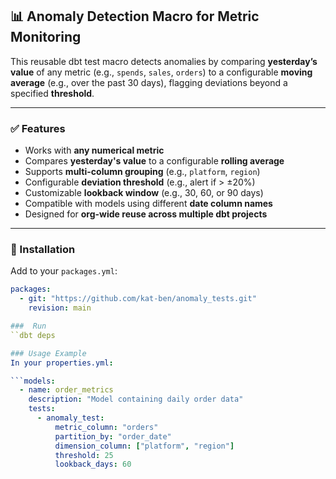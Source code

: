 ## 📊 Anomaly Detection Macro for Metric Monitoring

This reusable dbt test macro detects anomalies by comparing **yesterday’s value** of any metric (e.g., `spends`, `sales`, `orders`) to a configurable **moving average** (e.g., over the past 30 days), flagging deviations beyond a specified **threshold**.

---

### ✅ Features

- Works with **any numerical metric**
- Compares **yesterday's value** to a configurable **rolling average**
- Supports **multi-column grouping** (e.g., `platform`, `region`)
- Configurable **deviation threshold** (e.g., alert if > ±20%)
- Customizable **lookback window** (e.g., 30, 60, or 90 days)
- Compatible with models using different **date column names**
- Designed for **org-wide reuse across multiple dbt projects**

---

### 🔧 Installation

Add to your `packages.yml`:

```yml
packages:
  - git: "https://github.com/kat-ben/anomaly_tests.git"
    revision: main

###  Run
``dbt deps

### Usage Example
In your properties.yml:

```models:
  - name: order_metrics
    description: "Model containing daily order data"
    tests:
      - anomaly_test:
          metric_column: "orders"
          partition_by: "order_date"
          dimension_column: ["platform", "region"]
          threshold: 25
          lookback_days: 60



